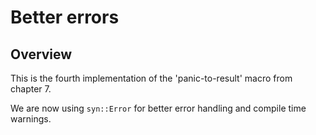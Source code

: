 # Better errors

## Overview

This is the fourth implementation of the 'panic-to-result' macro from chapter 7.

We are now using `syn::Error` for better error handling and compile time warnings.
